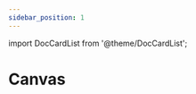 ```yaml
---
sidebar_position: 1
---
```


import DocCardList from '@theme/DocCardList';

# Canvas

<DocCardList />
